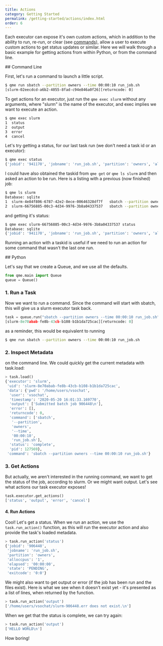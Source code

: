 ```yaml
---
title: Actions
category: Getting Started
permalink: /getting-started/actions/index.html
order: 6
---
```


Each executor can expose it's own custom actions, which in addition to the 
ability to run, re-run, or clear (see [commands](../commands/)), allow
a user to execute custom actions to get status updates or similar. Here
we will walk through a basic example for getting actions from within
Python, or from the command line.

<a id="command-line">
## Command Line

First, let's run a command to launch a little script.

```bash
$ qme run sbatch --partition owners --time 00:00:10 run_job.sh
[slurm-02eecdcd-a6b2-4055-8fad-c94e846a0f26][returncode: 0]
```

To get actions for an executor, just run the `qme exec slurm` without any arguments,
where "slurm" is the name of the executor, and exec implies we want to execute an action.

```bash
$ qme exec slurm
1  status
2  output
3  error
4  cancel
```

Let's try getting a status, for our last task run (we don't need a task id or
an executor):

```bash
$ qme exec status
{'jobid': '941170', 'jobname': 'run_job.sh', 'partition': 'owners', 'alloccpus': '1', 'elapsed': '00:00:00', 'state': 'PENDING', 'exitcode': '0:0'}
```

I could have also obtained the taskid from `qme get` or `qme ls slurm` and then asked
an action to be run. Here is a listing with a previous (now finished) job:

```bash
$ qme ls slurm
Database: sqlite
1  slurm-4e84f806-6787-42e2-8ece-00646328df7f	sbatch --partition owners --time 00:00:10 run_job.sh
2  slurm-66756885-00c3-4d34-9976-3b8a04337537	sbatch --partition owners --time 00:00:10 run_job.sh
```

and getting it's status:

```bash
$ qme exec slurm-66756885-00c3-4d34-9976-3b8a04337537 status
Database: sqlite
{'jobid': '941170', 'jobname': 'run_job.sh', 'partition': 'owners', 'alloccpus': '1', 'elapsed': '00:00:06', 'state': 'COMPLETED', 'exitcode': '0:0'}
```

Running an action with a taskid is useful if we need to run an action
for some command that wasn't the last one run.

<a id="python">
## Python

Let's say that we create a Queue, and we use all the defaults.

```python
from qme.main import Queue
queue = Queue()
```

### 1. Run a Task
Now we want to run a command. Since the command will start with sbatch,
this will give us a slurm executor task back.

```python
task = queue.run("sbatch --partition owners --time 00:00:10 run_job.sh")
[slurm-8e70abab-fe8b-43cb-b108-b1b1da725cac][returncode: 0]
```

as a reminder, this would be equivalent to running

```bash
$ qme run sbatch --partition owners --time 00:00:10 run_job.sh
```

### 2. Inspect Metadata
on the command line. We could quickly get the current metadata with task.load:

```python
> task.load()
{'executor': 'slurm',
 'uid': 'slurm-8e70abab-fe8b-43cb-b108-b1b1da725cac',
 'data': {'pwd': '/home/users/vsochat',
  'user': 'vsochat',
  'timestamp': '2020-05-20 16:01:33.169770',
  'output': ['Submitted batch job 906448\n'],
  'error': [],
  'returncode': 0,
  'command': ['sbatch',
   '--partition',
   'owners',
   '--time',
   '00:00:10',
   'run_job.sh'],
  'status': 'complete',
  'pid': 127569},
 'command': 'sbatch --partition owners --time 00:00:10 run_job.sh'}
```

### 3. Get Actions
But actually, we aren't interested in the running command, we want to get the
status of the job, according to slurm. Or we might want output. Let's see what
actions our task executor exposes!

```python
task.executor.get_actions()                                                                             
['status', 'output', 'error', 'cancel']
```

#### 4. Run Actions

Cool! Let's get a status. When we run an action, we use the `task.run_action()`
function, as this will run the executor action and also provide the task's loaded
metadata.

```python
> task.run_action('status')
{'jobid': '906448',
 'jobname': 'run_job.sh',
 'partition': 'owners',
 'alloccpus': '1',
 'elapsed': '00:00:00',
 'state': 'PENDING',
 'exitcode': '0:0'}
```

We might also want to get output or error (if the job has been run and the files
exist). Here is what we see when it doesn't exist yet - it's presented as a list
of lines, when returned by the function.

```python
> task.run_action('output')
['/home/users/vsochat/slurm-906448.err does not exist.\n']
```

When we get that the status is complete, we can try again:

```python
> task.run_action('output')
['HELLO WORLD\n']
```

How boring!
